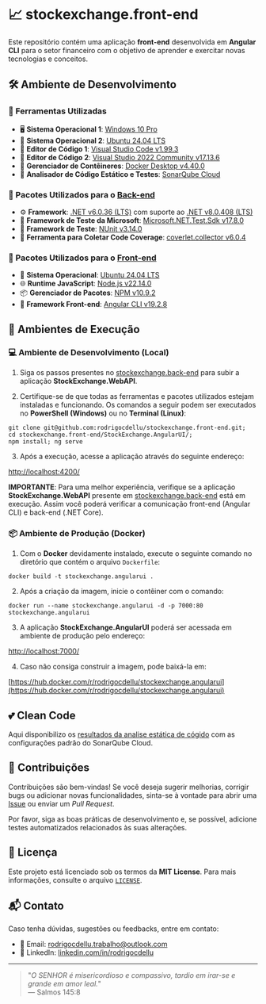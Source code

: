 # 📈 stockexchange.front-end

Este repositório contém uma aplicação **front-end** desenvolvida em **Angular CLI** para o setor financeiro com o objetivo de aprender e exercitar novas tecnologias e conceitos.

## 🛠️ Ambiente de Desenvolvimento

### 🔧 Ferramentas Utilizadas

- 🖥 **Sistema Operacional 1**: [Windows 10 Pro](#)
- 🐧 **Sistema Operacional 2**: [Ubuntu 24.04 LTS](https://ubuntu.com/download/desktop)  
- 📝 **Editor de Código 1**: [Visual Studio Code v1.99.3](https://code.visualstudio.com/download)
- 📝 **Editor de Código 2**: [Visual Studio 2022 Community v17.13.6](https://visualstudio.microsoft.com/pt-br/downloads)  
- 🐳 **Gerenciador de Contêineres**: [Docker Desktop v4.40.0](https://www.docker.com/products/docker-desktop)
- 👀 **Analisador de Código Estático e Testes**: [SonarQube Cloud](https://sonarcloud.io)  

### 🔧 Pacotes Utilizados para o [Back-end](https://github.com/rodrigocdellu/stockexchange.back-end)

- ⚙️ **Framework**: [.NET v6.0.36 (LTS)](https://dotnet.microsoft.com/pt-br/download/dotnet/6.0) com suporte ao [.NET v8.0.408 (LTS)](https://dotnet.microsoft.com/pt-br/download/dotnet/8.0)  
- 🐞 **Framework de Teste da Microsoft**: [Microsoft.NET.Test.Sdk v17.8.0](https://www.nuget.org/packages/Microsoft.NET.Test.Sdk/17.8.0)  
- 🐞 **Framework de Teste**: [NUnit v3.14.0](https://www.nuget.org/packages/NUnit/3.14.0)  
- 🐞 **Ferramenta para Coletar Code Coverage**: [coverlet.collector v6.0.4](https://www.nuget.org/packages/coverlet.collector/6.0.4)  
  
### 🎨 Pacotes Utilizados para o [Front-end](https://github.com/rodrigocdellu/stockexchange.front-end)

- 🐧 **Sistema Operacional**: [Ubuntu 24.04 LTS](https://ubuntu.com/download/desktop)  
- 🌐 **Runtime JavaScript**: [Node.js v22.14.0](https://nodejs.org/pt)  
- 📦 **Gerenciador de Pacotes**: [NPM v10.9.2](https://www.npmjs.com/package/npm/v/10.9.2)  
- 🧰 **Framework Front-end**: [Angular CLI v19.2.8](https://github.com/angular/angular-cli)  

## 🚀 Ambientes de Execução

### 💻 Ambiente de Desenvolvimento (Local)

1. Siga os passos presentes no [stockexchange.back-end](https://github.com/rodrigocdellu/stockexchange.back-end) para subir a aplicação **StockExchange.WebAPI**.


2. Certifique-se de que todas as ferramentas e pacotes utilizados estejam instaladas e funcionando. Os comandos a seguir podem ser executados no **PowerShell (Windows)** ou no **Terminal (Linux)**:

```
git clone git@github.com:rodrigocdellu/stockexchange.front-end.git;
cd stockexchange.front-end/StockExchange.AngularUI/;
npm install; ng serve
```

3. Após a execução, acesse a aplicação através do seguinte endereço:

[http://localhost:4200/](http://localhost:4200/)

**IMPORTANTE**: Para uma melhor experiência, verifique se a aplicação **StockExchange.WebAPI** presente em [stockexchange.back-end](https://github.com/rodrigocdellu/stockexchange.back-end) está em execução. Assim você poderá verificar a comunicação front-end (Angular CLI) e back-end (.NET Core).

### 📦 Ambiente de Produção (Docker)

1. Com o **Docker** devidamente instalado, execute o seguinte comando no diretório que contém o arquivo `Dockerfile`:

```
docker build -t stockexchange.angularui .
```

2. Após a criação da imagem, inicie o contêiner com o comando:

```
docker run --name stockexchange.angularui -d -p 7000:80 stockexchange.angularui
```

3. A aplicação **StockExchange.AngularUI** poderá ser acessada em ambiente de produção pelo endereço:

[http://localhost:7000/](http://localhost:7000/)

4. Caso não consiga construir a imagem, pode baixá-la em:

[https://hub.docker.com/r/rodrigocdellu/stockexchange.angularui](https://hub.docker.com/r/rodrigocdellu/stockexchange.angularui)

## 💕 Clean Code

Aqui disponibilizo os [resultados da analise estática de cógido](https://sonarcloud.io/organizations/rodrigocdellu/projects) com as configurações padrão do SonarQube Cloud.

## 🤝 Contribuições

Contribuições são bem-vindas! Se você deseja sugerir melhorias, corrigir bugs ou adicionar novas funcionalidades, sinta-se à vontade para abrir uma [Issue](https://github.com/rodrigocdellu/stockexchange.front-end/issues) ou enviar um *Pull Request*.

Por favor, siga as boas práticas de desenvolvimento e, se possível, adicione testes automatizados relacionados às suas alterações.

## 📄 Licença

Este projeto está licenciado sob os termos da **MIT License**. Para mais informações, consulte o arquivo [`LICENSE`](./LICENSE.md).

## 📬 Contato

Caso tenha dúvidas, sugestões ou feedbacks, entre em contato:

- 📧 Email: [rodrigocdellu.trabalho@outlook.com](mailto:rodrigocdellu.trabalho@outlook.com)
- 💼 LinkedIn: [linkedin.com/in/rodrigocdellu](https://linkedin.com/in/rodrigocdellu)

---

> "_O SENHOR é misericordioso e compassivo, tardio em irar-se e grande em amor leal._"  
> — Salmos 145:8
